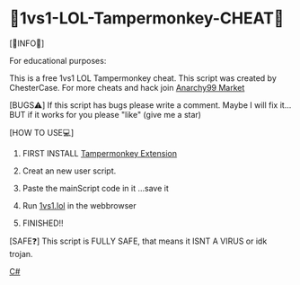 # 👑1vs1-LOL-Tampermonkey-CHEAT👑

[👑INFO👑]

For educational purposes:

This is a free 1vs1 LOL Tampermonkey cheat.
This script was created by ChesterCase.
For more cheats and hack join [Anarchy99 Market](https://discord.gg/9epB2qCVfK)

[BUGS⚠️]
If this script has bugs please write a comment.
Maybe I will fix it...
BUT if it works for you please "like" (give me a star)

[HOW TO USE💻]

1. FIRST INSTALL [Tampermonkey Extension](https://chromewebstore.google.com/detail/tampermonkey/dhdgffkkebhmkfjojejmpbldmpobfkfo?hl=eg)

2. Creat an new user script.

3. Paste the mainScript code in it
...save it

4. Run [1vs1.lol](1vs1.lol) in the webbrowser

5. FINISHED!!

[SAFE❓]
This script is FULLY SAFE, that means it ISNT A VIRUS or idk trojan.


[C#](https://dev.to/techiesdiary/c-new-features-and-improvements-in-c-12-3n3f)
